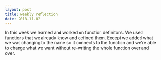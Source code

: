 ```yaml
---
layout: post 
title: weekly reflection
date: 2018-11-02
---
```


In this week we learned and worked on function definitons. We used functions that we already know and defined them. Except we added what we was changing to the name so it connects to the function and we're able to change what we want without re-writing the whole function over and over. 
